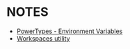 # NOTES

* [PowerTypes - Environment Variables](https://learn.microsoft.com/en-us/windows/powertoys/environment-variables)
* [Workspaces utility](https://learn.microsoft.com/en-us/windows/powertoys/workspaces)

